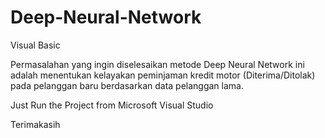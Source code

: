 # Deep-Neural-Network
Visual Basic

Permasalahan yang ingin diselesaikan metode Deep Neural Network ini adalah menentukan kelayakan peminjaman kredit motor (Diterima/Ditolak) pada pelanggan baru berdasarkan data pelanggan lama.

Just Run the Project from Microsoft Visual Studio

Terimakasih
